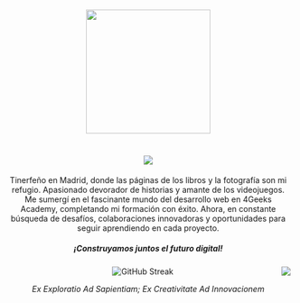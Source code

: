 <h3 align="center">
  <img src="https://media4.giphy.com/media/dbtDDSvWErdf2/giphy.gif" width="220" />
</h3>

<h1 align="center">
  <img src="https://readme-typing-svg.herokuapp.com?font=Fira+Code&pause=1000&color=000000&center=true&random=false&width=435&lines=Hola%2C+soy+Eduardo" />
</h1>

<p align="center">
  Tinerfeño en Madrid, donde las páginas de los libros y la fotografía son mi refugio. Apasionado devorador de historias y amante de los videojuegos. Me sumergí en el fascinante mundo del desarrollo web en 4Geeks Academy, completando mi formación con éxito. Ahora, en constante búsqueda de desafíos, colaboraciones innovadoras y oportunidades para seguir aprendiendo en cada proyecto.
</p>

<h5 align="center">¡Construyamos juntos el futuro digital!</h5>

<p align="center">
  <img src="https://streak-stats.demolab.com?user=EduardoHernandezGuzman&theme=transparent&hide_border=true&locale=es&date_format=j%20M%5B%20Y%5D&card_width=400" alt="GitHub Streak" />
  <img src="https://github-readme-stats.vercel.app/api/top-langs/?username=EduardoHernandezGuzman&exclude_repo=github-readme-stats,anuraghazra.github.io" align="right" />
</p>

<p align="center"><i>Ex Exploratio Ad Sapientiam; Ex Creativitate Ad Innovacionem</i></p>
